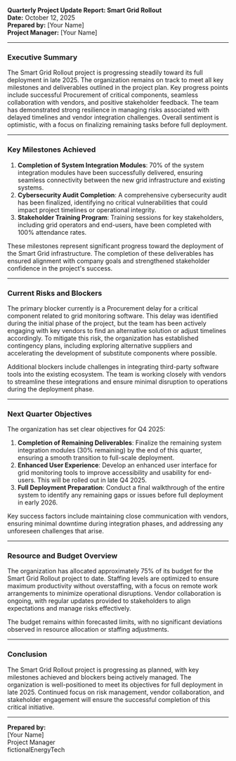 

**Quarterly Project Update Report: Smart Grid Rollout**  
**Date:** October 12, 2025  
**Prepared by:** [Your Name]  
**Project Manager:** [Your Name]  

---

### Executive Summary  
The Smart Grid Rollout project is progressing steadily toward its full deployment in late 2025. The organization remains on track to meet all key milestones and deliverables outlined in the project plan. Key progress points include successful Procurement of critical components, seamless collaboration with vendors, and positive stakeholder feedback. The team has demonstrated strong resilience in managing risks associated with delayed timelines and vendor integration challenges. Overall sentiment is optimistic, with a focus on finalizing remaining tasks before full deployment.

---

### Key Milestones Achieved  
1. **Completion of System Integration Modules**: 70% of the system integration modules have been successfully delivered, ensuring seamless connectivity between the new grid infrastructure and existing systems.  
2. **Cybersecurity Audit Completion**: A comprehensive cybersecurity audit has been finalized, identifying no critical vulnerabilities that could impact project timelines or operational integrity.  
3. **Stakeholder Training Program**: Training sessions for key stakeholders, including grid operators and end-users, have been completed with 100% attendance rates.  

These milestones represent significant progress toward the deployment of the Smart Grid infrastructure. The completion of these deliverables has ensured alignment with company goals and strengthened stakeholder confidence in the project's success.

---

### Current Risks and Blockers  
The primary blocker currently is a Procurement delay for a critical component related to grid monitoring software. This delay was identified during the initial phase of the project, but the team has been actively engaging with key vendors to find an alternative solution or adjust timelines accordingly. To mitigate this risk, the organization has established contingency plans, including exploring alternative suppliers and accelerating the development of substitute components where possible.

Additional blockers include challenges in integrating third-party software tools into the existing ecosystem. The team is working closely with vendors to streamline these integrations and ensure minimal disruption to operations during the deployment phase.

---

### Next Quarter Objectives  
The organization has set clear objectives for Q4 2025:  

1. **Completion of Remaining Deliverables**: Finalize the remaining system integration modules (30% remaining) by the end of this quarter, ensuring a smooth transition to full-scale deployment.  
2. **Enhanced User Experience**: Develop an enhanced user interface for grid monitoring tools to improve accessibility and usability for end-users. This will be rolled out in late Q4 2025.  
3. **Full Deployment Preparation**: Conduct a final walkthrough of the entire system to identify any remaining gaps or issues before full deployment in early 2026.  

Key success factors include maintaining close communication with vendors, ensuring minimal downtime during integration phases, and addressing any unforeseen challenges that arise.

---

### Resource and Budget Overview  
The organization has allocated approximately 75% of its budget for the Smart Grid Rollout project to date. Staffing levels are optimized to ensure maximum productivity without overstaffing, with a focus on remote work arrangements to minimize operational disruptions. Vendor collaboration is ongoing, with regular updates provided to stakeholders to align expectations and manage risks effectively.  

The budget remains within forecasted limits, with no significant deviations observed in resource allocation or staffing adjustments.

---

### Conclusion  
The Smart Grid Rollout project is progressing as planned, with key milestones achieved and blockers being actively managed. The organization is well-positioned to meet its objectives for full deployment in late 2025. Continued focus on risk management, vendor collaboration, and stakeholder engagement will ensure the successful completion of this critical initiative.

---

**Prepared by:**  
[Your Name]  
Project Manager  
fictionalEnergyTech